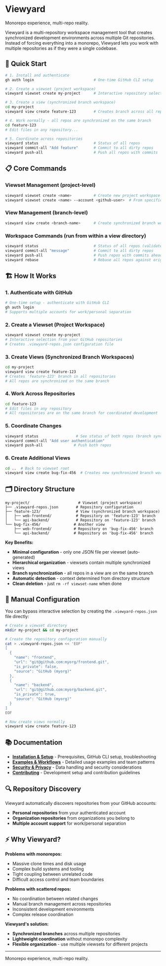 # Viewyard

Monorepo experience, multi-repo reality.

Viewyard is a multi-repository workspace management tool that creates synchronized development environments across multiple Git repositories. Instead of forcing everything into a monorepo, Viewyard lets you work with multiple repositories as if they were a single codebase.

## 🚀 Quick Start

```bash
# 1. Install and authenticate
gh auth login                           # One-time GitHub CLI setup

# 2. Create a viewset (project workspace)
viewyard viewset create my-project      # Interactive repository selection

# 3. Create a view (synchronized branch workspace)  
cd my-project
viewyard view create feature-123        # Creates branch across all repos

# 4. Work normally - all repos are synchronized on the same branch
cd feature-123
# Edit files in any repository...

# 5. Coordinate across repositories
viewyard status                         # Status of all repos
viewyard commit-all "Add feature"       # Commit to all dirty repos  
viewyard push-all                       # Push all repos with commits
```

## 📋 Core Commands

### Viewset Management (project-level)
```bash
viewyard viewset create <name>          # Create new project workspace
viewyard viewset create <name> --account <github-user>  # From specific account
```

### View Management (branch-level)
```bash
viewyard view create <branch-name>      # Create synchronized branch workspace
```

### Workspace Commands (run from within a view directory)
```bash
viewyard status                         # Status of all repos (validates branch sync)
viewyard commit-all "message"           # Commit to all dirty repos
viewyard push-all                       # Push repos with commits ahead
viewyard rebase                         # Rebase all repos against origin/main
```

## 🏗️ How It Works

### 1. Authenticate with GitHub
```bash
# One-time setup - authenticate with GitHub CLI
gh auth login
# Supports multiple accounts for work/personal separation
```

### 2. Create a Viewset (Project Workspace)
```bash
viewyard viewset create my-project
# Interactive selection from your GitHub repositories
# Creates .viewyard-repos.json configuration file
```

### 3. Create Views (Synchronized Branch Workspaces)
```bash
cd my-project
viewyard view create feature-123
# Creates 'feature-123' branch in all repositories
# All repos are synchronized on the same branch
```

### 4. Work Across Repositories
```bash
cd feature-123
# Edit files in any repository
# All repositories are on the same branch for coordinated development
```

### 5. Coordinate Changes
```bash
viewyard status                 # See status of both repos (branch sync validated)
viewyard commit-all "Add user authentication"
viewyard push-all              # Push both repos
```

### 6. Create Additional Views
```bash
cd ..  # Back to viewset root
viewyard view create bug-fix-456  # Creates new synchronized branch workspace
```

## 🗂️ Directory Structure

```
my-project/                      # Viewset (project workspace)
├── .viewyard-repos.json        # Repository configuration
├── feature-123/                # View (synchronized branch workspace)
│   ├── web-frontend/           # Repository on 'feature-123' branch
│   └── api-backend/            # Repository on 'feature-123' branch
└── bug-fix-456/               # Another view
    ├── web-frontend/          # Repository on 'bug-fix-456' branch
    └── api-backend/           # Repository on 'bug-fix-456' branch
```

**Key Benefits:**
- **Minimal configuration** - only one JSON file per viewset (auto-generated)
- **Hierarchical organization** - viewsets contain multiple synchronized views
- **Branch synchronization** - all repos in a view are on the same branch
- **Automatic detection** - context determined from directory structure
- **Clean deletion** - just `rm -rf viewset-name` when done

## 🤖 Manual Configuration

You can bypass interactive selection by creating the `.viewyard-repos.json` file directly:

```bash
# Create a viewset directory
mkdir my-project && cd my-project

# Create the repository configuration manually
cat > .viewyard-repos.json << 'EOF'
[
  {
    "name": "frontend",
    "url": "git@github.com:myorg/frontend.git",
    "is_private": false,
    "source": "GitHub (myorg)"
  },
  {
    "name": "backend", 
    "url": "git@github.com:myorg/backend.git",
    "is_private": true,
    "source": "GitHub (myorg)"
  }
]
EOF

# Now create views normally
viewyard view create feature-123
```

## 📚 Documentation

- **[Installation & Setup](INSTALL.md)** - Prerequisites, GitHub CLI setup, troubleshooting
- **[Examples & Workflows](EXAMPLES.md)** - Detailed usage examples and team patterns
- **[Security & Privacy](SECURITY.md)** - Data handling and security considerations
- **[Contributing](CONTRIBUTING.md)** - Development setup and contribution guidelines

## 🔍 Repository Discovery

Viewyard automatically discovers repositories from your GitHub accounts:
- **Personal repositories** from your authenticated account
- **Organization repositories** from organizations you belong to
- **Multiple account support** for work/personal separation

## ⚡ Why Viewyard?

**Problems with monorepos:**
- Massive clone times and disk usage
- Complex build systems and tooling
- Tight coupling between unrelated code
- Difficult access control and team boundaries

**Problems with scattered repos:**
- No coordination between related changes
- Manual branch management across repositories
- Inconsistent development environments
- Complex release coordination

**Viewyard's solution:**
- **Synchronized branches** across multiple repositories
- **Lightweight coordination** without monorepo complexity
- **Flexible organization** - use multiple viewsets for different projects

---

Monorepo experience, multi-repo reality.
